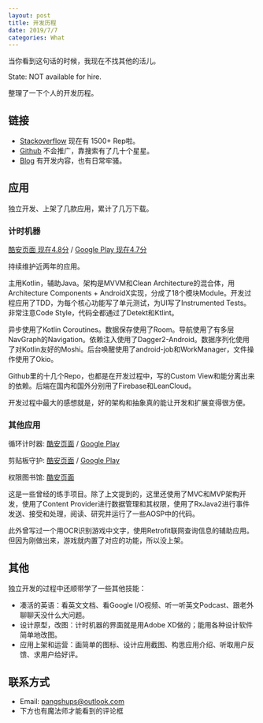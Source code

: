 ```yaml
---
layout: post
title: 开发历程
date: 2019/7/7
categories: What
---
```


当你看到这句话的时候，我现在不找其他的活儿。

State: NOT available for hire.

整理了一下个人的开发历程。

<!--more-->

## 链接

- [Stackoverflow](https://stackoverflow.com/users/5507158/dewey-reed) 现在有 1500+ Rep啦。
- [Github](https://github.com/DeweyReed) 不会推广，靠搜索有了几十个星星。
- [Blog](https://aprildown.xyz/) 有开发内容，也有日常牢骚。

## 应用

独立开发、上架了几款应用，累计了几万下载。

### 计时机器

[酷安页面 现在4.8分](https://www.coolapk.com/apk/177033) / [Google Play 现在4.7分](https://play.google.com/store/apps/details?id=io.github.deweyreed.timer.google)

持续维护近两年的应用。

主用Kotlin，辅助Java。架构是MVVM和Clean Architecture的混合体，用Architecture Components + AndroidX实现，分成了18个模块Module。开发过程应用了TDD，为每个核心功能写了单元测试，为UI写了Instrumented Tests。非常注意Code Style，代码全都通过了Detekt和Ktlint。

异步使用了Kotlin Coroutines。数据保存使用了Room。导航使用了有多层NavGraph的Navigation。依赖注入使用了Dagger2-Android。数据序列化使用了对Kotlin友好的Moshi。后台唤醒使用了android-job和WorkManager，文件操作使用了Okio。

Github里的十几个Repo，也都是在开发过程中，写的Custom View和能分离出来的依赖。后端在国内和国外分别用了Firebase和LeanCloud。

开发过程中最大的感想就是，好的架构和抽象真的能让开发和扩展变得很方便。

### 其他应用

循环计时器: [酷安页面](https://www.coolapk.com/apk/118705) / [Google Play](https://play.google.com/store/apps/details?id=com.finalweek10.android.cyclealarm)

剪贴板守护: [酷安页面](https://www.coolapk.com/apk/180063) / [Google Play](https://play.google.com/store/apps/details?id=io.github.deweyreed.clipboardcleaner)

权限图书馆: [酷安页面](https://www.coolapk.com/apk/162565)

这是一些曾经的练手项目。除了上文提到的，这里还使用了MVC和MVP架构开发，使用了Content Provider进行数据管理和其权限，使用了RxJava2进行事件发送、接受和处理，阅读、研究并运行了一些AOSP中的代码。

此外曾写过一个用OCR识别游戏中文字，使用Retrofit联网查询信息的辅助应用。但因为刚做出来，游戏就内置了对应的功能，所以没上架。

## 其他

独立开发的过程中还顺带学了一些其他技能：

- 凑活的英语：看英文文档、看Google I/O视频、听一听英文Podcast、跟老外聊聊天没什么大问题。
- 设计原型，改图：计时机器的界面就是用Adobe XD做的；能用各种设计软件简单地改图。
- 应用上架和运营：画简单的图标、设计应用截图、构思应用介绍、听取用户反馈、求用户给好评。

## 联系方式

- Email: [pangshups@outlook.com](mailto:pangshups@outlook.com)
- 下方也有魔法师才能看到的评论框
